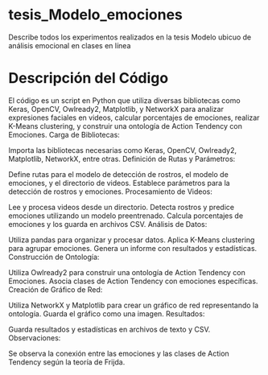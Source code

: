 # tesis_Modelo_emociones
Describe todos los experimentos realizados en la tesis Modelo ubicuo de análisis emocional en clases en línea
# Descripción del Código
El código es un script en Python que utiliza diversas bibliotecas como Keras, OpenCV, Owlready2, Matplotlib, y NetworkX para analizar expresiones faciales en videos, calcular porcentajes de emociones, realizar K-Means clustering, y construir una ontología de Action Tendency con Emociones.
Carga de Bibliotecas:

Importa las bibliotecas necesarias como Keras, OpenCV, Owlready2, Matplotlib, NetworkX, entre otras.
Definición de Rutas y Parámetros:

Define rutas para el modelo de detección de rostros, el modelo de emociones, y el directorio de videos.
Establece parámetros para la detección de rostros y emociones.
Procesamiento de Videos:

Lee y procesa videos desde un directorio.
Detecta rostros y predice emociones utilizando un modelo preentrenado.
Calcula porcentajes de emociones y los guarda en archivos CSV.
Análisis de Datos:

Utiliza pandas para organizar y procesar datos.
Aplica K-Means clustering para agrupar emociones.
Genera un informe con resultados y estadísticas.
Construcción de Ontología:

Utiliza Owlready2 para construir una ontología de Action Tendency con Emociones.
Asocia clases de Action Tendency con emociones específicas.
Creación de Gráfico de Red:

Utiliza NetworkX y Matplotlib para crear un gráfico de red representando la ontología.
Guarda el gráfico como una imagen.
Resultados:

Guarda resultados y estadísticas en archivos de texto y CSV.
Observaciones:

Se observa la conexión entre las emociones y las clases de Action Tendency según la teoría de Frijda.
